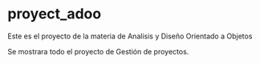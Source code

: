 # proyect_adoo

Este es el proyecto de la materia de Analisis y Diseño Orientado a Objetos

Se mostrara todo el proyecto de Gestión de proyectos.
